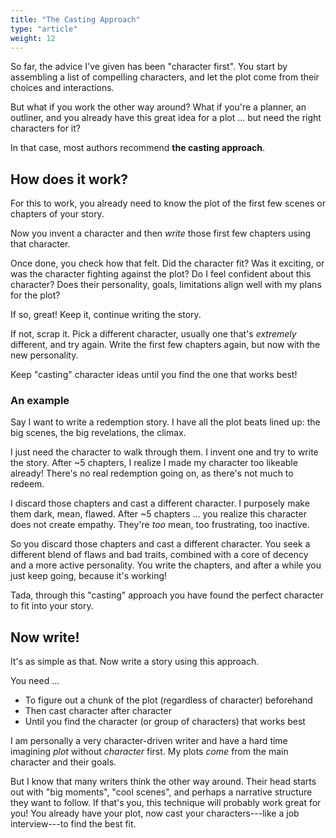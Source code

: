 ```yaml
---
title: "The Casting Approach"
type: "article"
weight: 12
---
```


So far, the advice I've given has been "character first". You start by assembling a list of compelling characters, and let the plot come from their choices and interactions.

But what if you work the other way around? What if you're a planner, an outliner, and you already have this great idea for a plot ... but need the right characters for it?

In that case, most authors recommend **the casting approach**. 

## How does it work?

For this to work, you already need to know the plot of the first few scenes or chapters of your story.

Now you invent a character and then _write_ those first few chapters using that character.

Once done, you check how that felt. Did the character fit? Was it exciting, or was the character fighting against the plot? Do I feel confident about this character? Does their personality, goals, limitations align well with my plans for the plot?

If so, great! Keep it, continue writing the story.

If not, scrap it. Pick a different character, usually one that's _extremely_ different, and try again. Write the first few chapters again, but now with the new personality.

Keep "casting" character ideas until you find the one that works best!

### An example 
Say I want to write a redemption story. I have all the plot beats lined up: the big scenes, the big revelations, the climax.

I just need the character to walk through them. I invent one and try to write the story. After ~5 chapters, I realize I made my character too likeable already! There's no real redemption going on, as there's not much to redeem.

I discard those chapters and cast a different character. I purposely make them dark, mean, flawed. After ~5 chapters ... you realize this character does not create empathy. They're _too_ mean, too frustrating, too inactive.

So you discard those chapters and cast a different character. You seek a different blend of flaws and bad traits, combined with a core of decency and a more active personality. You write the chapters, and after a while you just keep going, because it's working!

Tada, through this "casting" approach you have found the perfect character to fit into your story.

## Now write!

It's as simple as that. Now write a story using this approach.

You need ...

* To figure out a chunk of the plot (regardless of character) beforehand
* Then cast character after character
* Until you find the character (or group of characters) that works best

I am personally a very character-driven writer and have a hard time imagining _plot_ without _character_ first. My plots _come_ from the main character and their goals.

But I know that many writers think the other way around. Their head starts out with "big moments", "cool scenes", and perhaps a narrative structure they want to follow. If that's you, this technique will probably work great for you! You already have your plot, now cast your characters---like a job interview---to find the best fit.